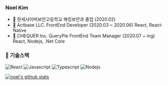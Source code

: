 ### Noel Kim
- :school: 한세사이버보안고등학교 해킹보안과 졸업 (2020.02)
- :office: Actbase LLC. FrontEnd Developer (2020.03 ~ 2020.06) React, React-Native
- :office: CHEQUER Inc. QueryPie FrontEnd Team Manager (2020.07 ~ ing) React, Nodejs, .Net Core

### 🔭 기술스택
![React](https://img.shields.io/badge/-ReactJs-61DAFB?logo=react&logoColor=white&style=flat)
![Javascript](https://img.shields.io/badge/Javascript-FFE400)
![Typescript](https://img.shields.io/badge/Typescript-0054FF)
![Nodejs](https://img.shields.io/badge/Nodejs-43853d)

[![noel's github stats](https://github-readme-stats.vercel.app/api?username=nnnnoel)](https://github.com/nnnnoel)

